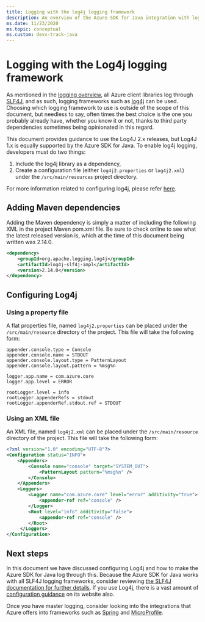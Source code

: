 ```yaml
---
title: Logging with the log4j logging framework
description: An overview of the Azure SDK for Java integration with log4j
ms.date: 11/23/2020
ms.topic: conceptual
ms.custom: devx-track-java
---
```


# Logging with the Log4j logging framework

As mentioned in the [logging overview](java-sdk-logging-overview.md), all Azure client libraries log through [SLF4J](http://www.slf4j.org/), and as such, logging frameworks such as [log4j](https://logging.apache.org/log4j/2.x/) can be used. Choosing which logging framework to use is outside of the scope of this document, but needless to say, often times the best choice is the one you probably already have, whether you know it or not, thanks to third party dependencies sometimes being opinionated in this regard.

This document provides guidance to use the Log4J 2.x releases, but Log4J 1.x is equally supported by the Azure SDK for Java. To enable log4j logging, developers must do two things:

1. Include the log4j library as a dependency,
2. Create a configuration file (either `log4j2.properties` or `log4j2.xml`) under the `/src/main/resources` project directory.

For more information related to configuring log4j, please refer [here](https://logging.apache.org/log4j/2.x/manual/index.html).

## Adding Maven dependencies

Adding the Maven dependency is simply a matter of including the following XML in the project Maven pom.xml file. Be sure to check online to see what the latest released version is, which at the time of this document being written was 2.14.0.

```xml
<dependency>
    <groupId>org.apache.logging.log4j</groupId>
    <artifactId>log4j-slf4j-impl</artifactId>
    <version>2.14.0</version>
</dependency>
```

## Configuring Log4j

### Using a property file

A flat properties file, named `log4j2.properties` can be placed under the `/src/main/resource` directory of the project. This file will take the following form:

```properties
appender.console.type = Console
appender.console.name = STDOUT
appender.console.layout.type = PatternLayout
appender.console.layout.pattern = %msg%n

logger.app.name = com.azure.core
logger.app.level = ERROR

rootLogger.level = info
rootLogger.appenderRefs = stdout
rootLogger.appenderRef.stdout.ref = STDOUT
```

### Using an XML file

An XML file, named `log4j2.xml` can be placed under the `/src/main/resource` directory of the project. This file will take the following form:

```xml
<?xml version="1.0" encoding="UTF-8"?>
<Configuration status="INFO">
    <Appenders>
        <Console name="console" target="SYSTEM_OUT">
            <PatternLayout pattern="%msg%n" />
        </Console>
    </Appenders>
    <Loggers>
        <Logger name="com.azure.core" level="error" additivity="true">
            <appender-ref ref="console" />
        </Logger>
        <Root level="info" additivity="false">
            <appender-ref ref="console" />
        </Root>
     </Loggers>
</Configuration>
```

## Next steps

In this document we have discussed configuring Log4j and how to make the Azure SDK for Java log through this. Because the Azure SDK for Java works with all SLF4J logging frameworks, consider reviewing [the SLF4J documentation for further details](http://www.slf4j.org/manual.html). If you use Log4j, there is a vast amount of [configuration guidance](https://logging.apache.org/log4j/2.x/manual/index.html) on its website also.

Once you have master logging, consider looking into the integrations that Azure offers into frameworks such as [Spring](https://docs.microsoft.com/azure/developer/java/spring-framework/spring-boot-starters-for-azure) and [MicroProfile](https://docs.microsoft.com/azure/developer/java/eclipse-microprofile/).
